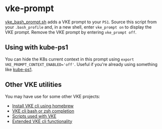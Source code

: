 # vke-prompt
[vke_bash_prompt.sh](vke_bash_prompt.sh) adds a VKE prompt to your `PS1`.
Source this script from your `.bash_profile` and, in a new shell, enter
`vke_prompt on` to display the VKE prompt. Remove the VKE prompt by entering
`vke_prompt off`.

## Using with kube-ps1
You can hide the K8s current context in this prompt using
`export VKE_PROMPT_CONTEXT_ENABLED='off'`. Useful if you're already using
something like [kube-ps1](https://github.com/jonmosco/kube-ps1).

## Other VKE utilities
You may have use for some other VKE projects:
* [Install VKE cli using homebrew](https://github.com/ali5ter/homebrew-vke-cli)
* [VKE cli bash or zsh completion](https://github.com/ali5ter/vke-completion)
* [Scripts used with VKE](https://github.com/ali5ter/vmware_scripts/tree/master/vke)
* [Extended VKE cli functionality]()